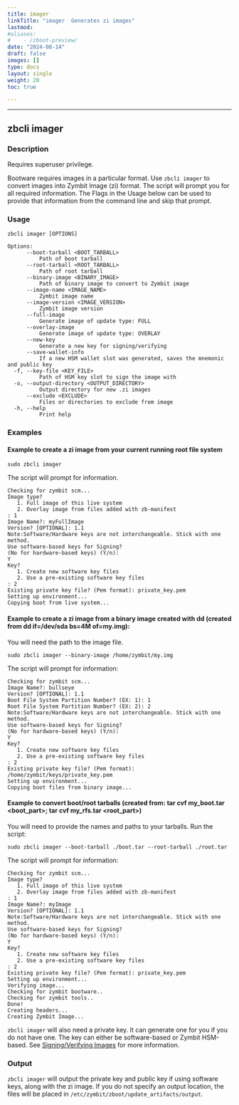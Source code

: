 ```yaml
---
title: imager
linkTitle: "imager	Generates zi images"
lastmod:
#aliases:
#    - /zboot-preview/
date: "2024-08-14"
draft: false
images: []
type: docs
layout: single
weight: 20
toc: true

---
```


-----


## zbcli imager

### Description

Requires superuser privilege. 

Bootware requires images in a particular format. Use `zbcli imager` to convert images into Zymbit Image (zi) format. The script will prompt you for all required information. The Flags in the Usage below can be used to provide that information from the command line and skip that prompt.

### Usage

```
zbcli imager [OPTIONS]

Options:
      --boot-tarball <BOOT_TARBALL>
          Path of boot tarball
      --root-tarball <ROOT_TARBALL>
          Path of root tarball
      --binary-image <BINARY_IMAGE>
          Path of binary image to convert to Zymbit image
      --image-name <IMAGE_NAME>
          Zymbit image name
      --image-version <IMAGE_VERSION>
          Zymbit image version
      --full-image
          Generate image of update type: FULL
      --overlay-image
          Generate image of update type: OVERLAY
      --new-key
          Generate a new key for signing/verifying
      --save-wallet-info
          If a new HSM wallet slot was generated, saves the mnemonic and public key
  -f, --key-file <KEY_FILE>
          Path of HSM key slot to sign the image with
  -o, --output-directory <OUTPUT_DIRECTORY>
          Output directory for new .zi images
      --exclude <EXCLUDE>
          Files or directories to exclude from image
  -h, --help
          Print help

```

### Examples


#### Example to create a zi image from your current running root file system

```
sudo zbcli imager
```

The script will prompt for information.

```
Checking for zymbit scm...
Image type?
   1. Full image of this live system
   2. Overlay image from files added with zb-manifest
: 1
Image Name?: myFullImage
Version? [OPTIONAL]: 1.1
Note:Software/Hardware keys are not interchangeable. Stick with one method.
Use software-based keys for Signing?
(No for hardware-based keys) (Y/n):
Y
Key?
   1. Create new software key files
   2. Use a pre-existing software key files
: 2
Existing private key file? (Pem format): private_key.pem
Setting up environment...
Copying boot from live system...
```

#### Example to create a zi image from a binary image created with dd (created from dd if=/dev/sda bs=4M of=my.img):

You will need the path to the image file.

```
sudo zbcli imager --binary-image /home/zymbit/my.img
```

The script will prompt for information:

```
Checking for zymbit scm...
Image Name?: bullseye
Version? [OPTIONAL]: 1.1
Boot File System Partition Number? (EX: 1): 1
Root File System Partition Number? (EX: 2): 2
Note:Software/Hardware keys are not interchangeable. Stick with one method.
Use software-based keys for Signing?
(No for hardware-based keys) (Y/n):
Y
Key?
   1. Create new software key files
   2. Use a pre-existing software key files
: 2
Existing private key file? (Pem format): /home/zymbit/keys/private_key.pem
Setting up environment...
Copying boot files from binary image...
```

#### Example to convert boot/root tarballs (created from: tar cvf my_boot.tar <boot_part>;  tar cvf my_rfs.tar <root_part>)

You will need to provide the names and paths to your tarballs. Run the script:

```
sudo zbcli imager --boot-tarball ./boot.tar --root-tarball ./root.tar
```

The script will prompt for information:

```
Checking for zymbit scm...
Image type?
   1. Full image of this live system
   2. Overlay image from files added with zb-manifest
: 1
Image Name?: myImage
Version? [OPTIONAL]: 1.1
Note:Software/Hardware keys are not interchangeable. Stick with one method.
Use software-based keys for Signing?
(No for hardware-based keys) (Y/n):
Y
Key?
   1. Create new software key files
   2. Use a pre-existing software key files
: 2
Existing private key file? (Pem format): private_key.pem
Setting up environment...
Verifying image...
Checking for zymbit bootware..
Checking for zymbit tools..
Done!
Creating headers...
Creating Zymbit Image...
```

`zbcli imager` will also need a private key. It can generate one for you if you do not have one. The key can either be software-based or Zymbit HSM-based. See [Signing/Verifying Images](../../features/signing) for more information.

### Output

`zbcli imager` will output the private key and public key if using software keys, along with the zi image. If you do not specify an output location, the files will be placed in `/etc/zymbit/zboot/update_artifacts/output`.


